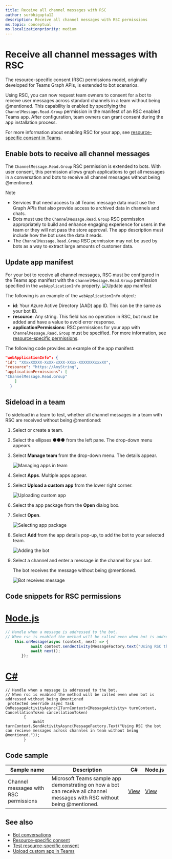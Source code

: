 ```yaml
---
title: Receive all channel messages with RSC
author: surbhigupta12
description: Receive all channel messages with RSC permissions
ms.topic: conceptual
ms.localizationpriority: medium
---
```


# Receive all channel messages with RSC

The resource-specific consent (RSC) permissions model, originally developed for Teams Graph APIs, is extended to bot scenarios.

Using RSC, you can now request team owners to consent for a bot to receive user messages across standard channels in a team without being @mentioned. This capability is enabled by specifying the `ChannelMessage.Read.Group` permission in the manifest of an RSC enabled Teams app. After configuration, team owners can grant consent during the app installation process.

For more information about enabling RSC for your app, see [resource-specific consent in Teams](/microsoftteams/platform/graph-api/rsc/resource-specific-consent#update-your-teams-app-manifest).

## Enable bots to receive all channel messages

The `ChannelMessage.Read.Group` RSC permission is extended to bots. With user consent, this permission allows graph applications to get all messages in a conversation and bots to receive all channel messages without being @mentioned.

> [!NOTE]
> * Services that need access to all Teams message data must use the Graph APIs that also provide access to archived data in channels and chats.
> * Bots must use the `ChannelMessage.Read.Group` RSC permission appropriately to build and enhance engaging experience for users in the team or they will not pass the store approval. The app description must include how the bot uses the data it reads.
> * The `ChannelMessage.Read.Group` RSC permission may not be used by bots as a way to extract large amounts of customer data. 

## Update app manifest

For your bot to receive all channel messages, RSC must be configured in the Teams app manifest with the `ChannelMessage.Read.Group` permission specified in the `webApplicationInfo` property.
![Update app manifest](~/bots/how-to/conversations/Media/appmanifest.png)

The following is an example of the `webApplicationInfo` object:

* **id**: Your Azure Active Directory (AAD) app ID. This can be the same as your bot ID.
* **resource**: Any string. This field has no operation in RSC, but must be added and have a value to avoid error response.
* **applicationPermissions**: RSC permissions for your app with `ChannelMessage.Read.Group` must be specified. For more information, see [resource-specific permissions](/microsoftteams/platform/graph-api/rsc/resource-specific-consent#resource-specific-permissions).

The following code provides an example of the app manifest:

```json
"webApplicationInfo": {
"id": "XXxxXXXXX-XxXX-xXXX-XXxx-XXXXXXXxxxXX",
"resource": "https://AnyString",
"applicationPermissions": [
"ChannelMessage.Read.Group"
    ]
  }
```

## Sideload in a team

To sideload in a team to test, whether all channel messages in a team with RSC are received without being @mentioned:

1. Select or create a team.
1. Select the ellipses &#x25CF;&#x25CF;&#x25CF; from the left pane. The drop-down menu appears.
1. Select **Manage team** from the drop-down menu. The details appear.

   ![Managing apps in team](~/bots/how-to/conversations/Media/managingteam.png)

1. Select **Apps**. Multiple apps appear.
1. Select **Upload a custom app** from the lower right corner.

    ![Uploading custom app](~/bots/how-to/conversations/Media/uploadingcustomapp.png)

1. Select the app package from the **Open** dialog box.
1. Select **Open**.

    ![Selecting app package](~/bots/how-to/conversations/Media/selectapppackage.png)

1. Select **Add** from the app details pop-up, to add the bot to your selected team.

    ![Adding the bot](~/bots/how-to/conversations/Media/addingbot.png)

1. Select a channel and enter a message in the channel for your bot.

    The bot receives the message without being @mentioned.

    ![Bot receives message](~/bots/how-to/conversations/Media/botreceivingmessage.png)

## Code snippets for RSC permissions

# [Node.js](#tab/nodejs)

```typescript
// Handle when a message is addressed to the bot. 
// When rsc is enabled the method will be called even when bot is addressed without being @mentioned
	this.onMessage(async (context, next) => {
           await context.sendActivity(MessageFactory.text("Using RSC the bot can recieve messages across channles in team without being @mentioned."))
           await next();
       });
```

# [C#](#tab/dotnet)

```
// Handle when a message is addressed to the bot. 
// When rsc is enabled the method will be called even when bot is addressed without being @mentioned
 protected override async Task OnMessageActivityAsync(ITurnContext<IMessageActivity> turnContext, CancellationToken cancellationToken)
        {
			await turnContext.SendActivityAsync(MessageFactory.Text("Using RSC the bot can recieve messages across channles in team without being @mentioned."));
        }
 ```

## Code sample

| Sample name | Description | C# |Node.js|
|-------------|-------------|------|----|
|Channel messages with RSC permissions|	Microsoft Teams sample app demonstrating on how a bot can receive all channel messages with RSC without being @mentioned.|	[View](https://github.com/OfficeDev/Microsoft-Teams-Samples/tree/main/samples/bot-receive-channel-messages-withRSC/csharp) |	[View](https://github.com/OfficeDev/Microsoft-Teams-Samples/tree/main/samples/bot-receive-channel-messages-withRSC/nodejs) |

## See also

* [Bot conversations](/microsoftteams/platform/bots/how-to/conversations/conversation-basics)
* [Resource-specific consent](/microsoftteams/resource-specific-consent)
* [Test resource-specific consent](/microsoftteams/platform/graph-api/rsc/test-resource-specific-consent)
* [Upload custom app in Teams](~/concepts/deploy-and-publish/apps-upload.md)
